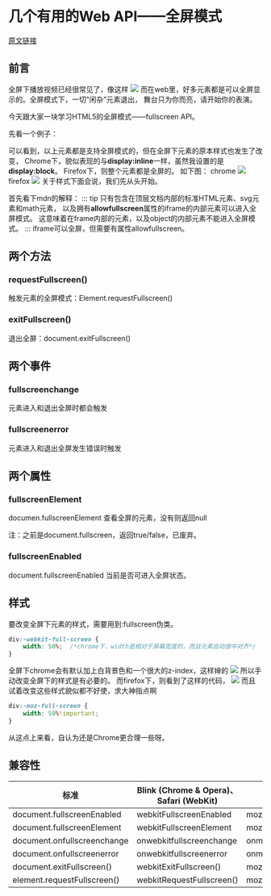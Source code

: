 # 几个有用的Web API——全屏模式

[原文链接](https://denzel.netlify.com/js/useful_webapis_fullscreen.html?_=0987654334523)

## 前言
全屏下播放视频已经很常见了，像这样
![](http://p8rbt50i2.bkt.clouddn.com/fullscreen.jpeg)
而在web里，好多元素都是可以全屏显示的。全屏模式下，一切“闲杂”元素退出，
舞台只为你而亮，请开始你的表演。

今天跟大家一块学习HTML5的全屏模式——fullscreen API。

<!-- 

适用元素  demo
iframe属性 allowfullscreen
document属性 fullscreenElement fullscreenEnabled
css 伪元素 :fullscreen  :backdrop
攻击  http://jackyrong.iteye.com/blog/1830273
浏览器差异

全屏状态下事件响应？

 -->

先看一个例子：
<WebAPIs-FullScreen1/>

可以看到，以上元素都是支持全屏模式的，但在全屏下元素的原本样式也发生了改变，
Chrome下，貌似表现的与**display:inline**一样，虽然我设置的是**display:block**。
Firefox下，则整个元素都是全屏的。
如下图：
chrome
![](http://p8rbt50i2.bkt.clouddn.com/fullscreen002.png)
firefox
![](http://p8rbt50i2.bkt.clouddn.com/fullscreen003.png)
关于样式下面会说，我们先从头开始。

首先看下mdn的解释：
::: tip 
只有包含在顶层文档内部的标准HTML元素、svg元素和math元素，
以及拥有**allowfullscreen**属性的iframe的内部元素可以进入全屏模式。
这意味着在frame内部的元素，以及object的内部元素不能进入全屏模式。
:::
iframe可以全屏，但需要有属性allowfullscreen。

## 两个方法

### requestFullscreen()
触发元素的全屏模式：Element.requestFullscreen()

### exitFullscreen()
退出全屏：document.exitFullscreen()

## 两个事件

### fullscreenchange
元素进入和退出全屏时都会触发

### fullscreenerror
元素进入和退出全屏发生错误时触发

## 两个属性

### fullscreenElement
documen.fullscreenElement 查看全屏的元素，没有则返回null

注：之前是document.fullscreen，返回true/false，已废弃。

### fullscreenEnabled
document.fullscreenEnabled 当前是否可进入全屏状态。

## 样式
要改变全屏下元素的样式，需要用到:fullscreen伪类。
```css
div:-webkit-full-screen {
	width: 50%;  /*chrome下，width是相对于屏幕宽度的，而且元素自动居中对齐*/
}
```

全屏下chrome会有默认加上白背景色和一个很大的z-index，这样婶的
![](http://p8rbt50i2.bkt.clouddn.com/blogfullscreen001.png)
所以手动改变全屏下的样式是有必要的。
而firefox下，则看到了这样的代码，
![](http://p8rbt50i2.bkt.clouddn.com/fullscreen004.png)
而且试着改变这些样式貌似都不好使，求大神指点啊
```css
div:-moz-full-screen {
	width: 50%!important; 
}
```
从这点上来看，自认为还是Chrome更合理一些呀。


## 兼容性

| 标准 | Blink (Chrome & Opera)、Safari (WebKit) | Gecko (Firefox) | Internet Explorer 11 | Edge 
| -   | -  | -  | - | - |
| document.fullscreenEnabled | webkitFullscreenEnabled | mozFullScreenEnabled | msFullscreenEnabled | webkitFullscreenEnabled |
| document.fullscreenElement | webkitFullscreenElement | mozFullScreenElement | msFullscreenElement | webkitFullscreenElement |
| document.onfullscreenchange | onwebkitfullscreenchange | onmozfullscreenchange | MSFullscreenChange | onwebkitfullscreenchange |
| document.onfullscreenerror | onwebkitfullscreenerror | onmozfullscreenerror | MSFullscreenError | onwebkitfullscreenerror |
| document.exitFullscreen()	 | webkitExitFullscreen() | mozCancelFullScreen() | msExitFullscreen() | webkitExitFullscreen() | 
| element.requestFullscreen() | webkitRequestFullscreen() | mozRequestFullScreen() | msRequestFullscreen() | webkitRequestFullscreen() |


<!-- ## 总结 -->



<!-- ## 参考资料 -->
<!-- - [Network Information API](https://developer.mozilla.org/en-US/docs/Web/API/Network_Information_API) -->
